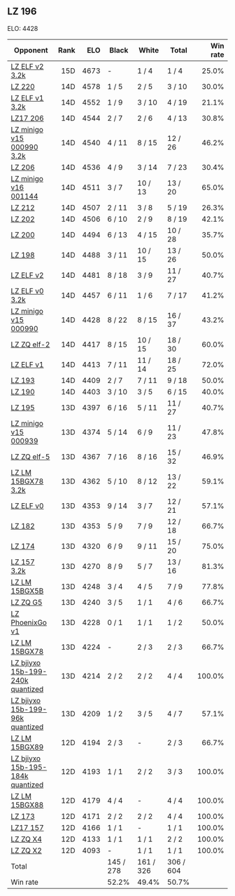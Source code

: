## LZ 196 ##

ELO: 4428

Opponent | Rank | ELO | Black | White | Total | Win rate
---------|-----:|----:|-------|-------|-------|-------:
[LZ ELF v2 3.2k](LZ%20ELF%20v2%203.2k.md) | 15D | 4673 | - | 1 / 4 | 1 / 4 | 25.0%
[LZ 220](LZ%20220.md) | 14D | 4578 | 1 / 5 | 2 / 5 | 3 / 10 | 30.0%
[LZ ELF v1 3.2k](LZ%20ELF%20v1%203.2k.md) | 14D | 4552 | 1 / 9 | 3 / 10 | 4 / 19 | 21.1%
[LZ17 206](LZ17%20206.md) | 14D | 4544 | 2 / 7 | 2 / 6 | 4 / 13 | 30.8%
[LZ minigo v15 000990 3.2k](LZ%20minigo%20v15%20000990%203.2k.md) | 14D | 4540 | 4 / 11 | 8 / 15 | 12 / 26 | 46.2%
[LZ 206](LZ%20206.md) | 14D | 4536 | 4 / 9 | 3 / 14 | 7 / 23 | 30.4%
[LZ minigo v16 001144](LZ%20minigo%20v16%20001144.md) | 14D | 4511 | 3 / 7 | 10 / 13 | 13 / 20 | 65.0%
[LZ 212](LZ%20212.md) | 14D | 4507 | 2 / 11 | 3 / 8 | 5 / 19 | 26.3%
[LZ 202](LZ%20202.md) | 14D | 4506 | 6 / 10 | 2 / 9 | 8 / 19 | 42.1%
[LZ 200](LZ%20200.md) | 14D | 4494 | 6 / 13 | 4 / 15 | 10 / 28 | 35.7%
[LZ 198](LZ%20198.md) | 14D | 4488 | 3 / 11 | 10 / 15 | 13 / 26 | 50.0%
[LZ ELF v2](LZ%20ELF%20v2.md) | 14D | 4481 | 8 / 18 | 3 / 9 | 11 / 27 | 40.7%
[LZ ELF v0 3.2k](LZ%20ELF%20v0%203.2k.md) | 14D | 4457 | 6 / 11 | 1 / 6 | 7 / 17 | 41.2%
[LZ minigo v15 000990](LZ%20minigo%20v15%20000990.md) | 14D | 4428 | 8 / 22 | 8 / 15 | 16 / 37 | 43.2%
[LZ ZQ elf-2](LZ%20ZQ%20elf-2.md) | 14D | 4417 | 8 / 15 | 10 / 15 | 18 / 30 | 60.0%
[LZ ELF v1](LZ%20ELF%20v1.md) | 14D | 4413 | 7 / 11 | 11 / 14 | 18 / 25 | 72.0%
[LZ 193](LZ%20193.md) | 14D | 4409 | 2 / 7 | 7 / 11 | 9 / 18 | 50.0%
[LZ 190](LZ%20190.md) | 14D | 4403 | 3 / 10 | 3 / 5 | 6 / 15 | 40.0%
[LZ 195](LZ%20195.md) | 13D | 4397 | 6 / 16 | 5 / 11 | 11 / 27 | 40.7%
[LZ minigo v15 000939](LZ%20minigo%20v15%20000939.md) | 13D | 4374 | 5 / 14 | 6 / 9 | 11 / 23 | 47.8%
[LZ ZQ elf-5](LZ%20ZQ%20elf-5.md) | 13D | 4367 | 7 / 16 | 8 / 16 | 15 / 32 | 46.9%
[LZ LM 15BGX78 3.2k](LZ%20LM%2015BGX78%203.2k.md) | 13D | 4362 | 5 / 10 | 8 / 12 | 13 / 22 | 59.1%
[LZ ELF v0](LZ%20ELF%20v0.md) | 13D | 4353 | 9 / 14 | 3 / 7 | 12 / 21 | 57.1%
[LZ 182](LZ%20182.md) | 13D | 4353 | 5 / 9 | 7 / 9 | 12 / 18 | 66.7%
[LZ 174](LZ%20174.md) | 13D | 4320 | 6 / 9 | 9 / 11 | 15 / 20 | 75.0%
[LZ 157 3.2k](LZ%20157%203.2k.md) | 13D | 4270 | 8 / 9 | 5 / 7 | 13 / 16 | 81.3%
[LZ LM 15BGX5B](LZ%20LM%2015BGX5B.md) | 13D | 4248 | 3 / 4 | 4 / 5 | 7 / 9 | 77.8%
[LZ ZQ G5](LZ%20ZQ%20G5.md) | 13D | 4240 | 3 / 5 | 1 / 1 | 4 / 6 | 66.7%
[LZ PhoenixGo v1](LZ%20PhoenixGo%20v1.md) | 13D | 4228 | 0 / 1 | 1 / 1 | 1 / 2 | 50.0%
[LZ LM 15BGX78](LZ%20LM%2015BGX78.md) | 13D | 4224 | - | 2 / 3 | 2 / 3 | 66.7%
[LZ bjiyxo 15b-199-240k quantized](LZ%20bjiyxo%2015b-199-240k%20quantized.md) | 13D | 4214 | 2 / 2 | 2 / 2 | 4 / 4 | 100.0%
[LZ bjiyxo 15b-199-96k quantized](LZ%20bjiyxo%2015b-199-96k%20quantized.md) | 13D | 4209 | 1 / 2 | 3 / 5 | 4 / 7 | 57.1%
[LZ LM 15BGX89](LZ%20LM%2015BGX89.md) | 12D | 4194 | 2 / 3 | - | 2 / 3 | 66.7%
[LZ bjiyxo 15b-195-184k quantized](LZ%20bjiyxo%2015b-195-184k%20quantized.md) | 12D | 4193 | 1 / 1 | 2 / 2 | 3 / 3 | 100.0%
[LZ LM 15BGX88](LZ%20LM%2015BGX88.md) | 12D | 4179 | 4 / 4 | - | 4 / 4 | 100.0%
[LZ 173](LZ%20173.md) | 12D | 4171 | 2 / 2 | 2 / 2 | 4 / 4 | 100.0%
[LZ17 157](LZ17%20157.md) | 12D | 4166 | 1 / 1 | - | 1 / 1 | 100.0%
[LZ ZQ X4](LZ%20ZQ%20X4.md) | 12D | 4133 | 1 / 1 | 1 / 1 | 2 / 2 | 100.0%
[LZ ZQ X2](LZ%20ZQ%20X2.md) | 12D | 4093 | - | 1 / 1 | 1 / 1 | 100.0%
Total | | | 145 / 278 | 161 / 326 | 306 / 604 | 
Win rate| | | 52.2% | 49.4% | 50.7% | 
